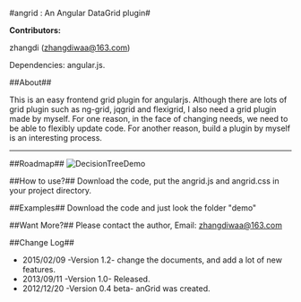 #angrid : An Angular DataGrid plugin#

__Contributors:__

zhangdi (zhangdiwaa@163.com)

Dependencies: angular.js.

##About##

This is an easy frontend grid plugin for angularjs.
Although there are lots of grid plugin such as ng-grid, jqgrid and flexigrid, I also need a grid plugin made by myself.
For one reason, in the face of changing needs, we need to be able to flexibly update code.
For another reason, build a plugin by myself is an interesting process.
***

##Roadmap##
![DecisionTreeDemo](http://i587.photobucket.com/albums/ss314/zhangdiwaa/my%20blog%20photo/Angridjscn.jpeg)

##How to use?##
Download the code, put the angrid.js and angrid.css in your project directory.

##Examples##
Download the code and just look the folder "demo"

##Want More?##
Please contact the author, Email: zhangdiwaa@163.com

##Change Log##
- 2015/02/09 -Version 1.2- change the documents, and add a lot of new features.
- 2013/09/11 -Version 1.0- Released.
- 2012/12/20 -Version 0.4 beta- anGrid was created.
